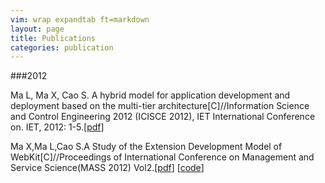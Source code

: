 ```yaml
---
vim: wrap expandtab ft=markdown
layout: page
title: Publications
categories: publication
---
```

###2012

Ma L, Ma X, Cao S. A hybrid model for application development and deployment based on the multi-tier architecture[C]//Information Science and Control Engineering 2012 (ICISCE 2012), IET International Conference on. IET, 2012: 1-5.[[pdf](pdf/2012b.pdf)]

Ma X,Ma L,Cao S.A Study of the Extension Development Model of WebKit[C]//Proceedings of International Conference on Management and Service Science(MASS 2012) Vol2.[[pdf](pdf/2012a.pdf)]  [[code](http://code.google.com/p/cwkshell/)]



